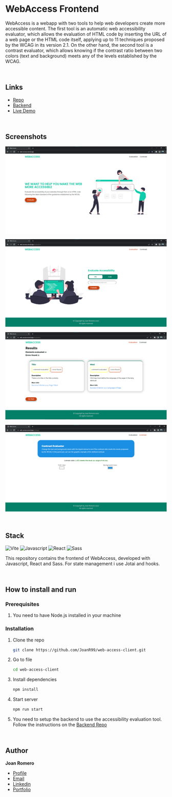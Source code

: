 # WebAccess Frontend

WebAccess is a webapp with two tools to help web developers create more accessible content. The first tool is an automatic web accessibility evaluator, which allows the evaluation of HTML code by inserting the URL of a web page or the HTML code itself, applying up to 11 techniques proposed by the WCAG in its version 2.1. On the other hand, the second tool is a contrast evaluator, which allows knowing if the contrast ratio between two colors (text and background) meets any of the levels established by the WCAG.

&nbsp;

## Links

- [Repo](https://github.com/JoanR99/web-access-client 'WebAccess Frontend repo')
- [Backend](https://github.com/JoanR99/web-access-server-fastapi 'WebAccess Backend repo')
- [Live Demo](https://web-access-client-svelte.vercel.app/ 'Live View')

&nbsp;

## Screenshots

![Home Page](/screenshots/web-access.png 'Home Page')

![Evaluation Page](/screenshots/wa-3.png 'Evaluation Page')

![Results Page](/screenshots/wa-4.png 'Results Page')

![Contrast Page](/screenshots/wa-5.png 'Contrast Page')

&nbsp;

## Stack

![Vite] ![Javascript] ![React] ![Sass]

This repository contains the frontend of WebAccess, developed with Javascript, React and Sass. For state management i use Jotai and hooks.

&nbsp;

## How to install and run

### Prerequisites

1. You need to have Node.js installed in your machine

### Installation

1. Clone the repo

   ```sh
   git clone https://github.com/JoanR99/web-access-client.git
   ```

2. Go to file

   ```sh
   cd web-access-client
   ```

3. Install dependencies

   ```sh
   npm install
   ```

4. Start server

   ```sh
   npm run start
   ```

5. You need to setup the backend to use the accessibility evaluation tool. Follow the instructions on the [Backend Repo](https://github.com/JoanR99/web-access-server-fastapi 'WebAccess Backend repo')

   &nbsp;

## Author

**Joan Romero**

- [Profile](https://github.com/JoanR99 'Github Joan Romero')
- [Email](mailto:romerojoan1999@gmail.com?subject=Hi 'Hi!')
- [Linkedin](https://www.linkedin.com/in/joanr99/ 'Linkedin Joan Romero')
- [Portfolio](https://portfolio-joan-romero.vercel.app/ 'Portfolio Joan Romero')

[vite]: https://img.shields.io/badge/vite-%23646CFF.svg?style=for-the-badge&logo=vite&logoColor=white
[javascript]: https://img.shields.io/badge/javascript-%23323330.svg?style=for-the-badge&logo=javascript&logoColor=%23F7DF1E
[react]: https://img.shields.io/badge/react-%2320232a.svg?style=for-the-badge&logo=react&logoColor=%2361DAFB
[sass]: https://img.shields.io/badge/SASS-hotpink.svg?style=for-the-badge&logo=SASS&logoColor=white
